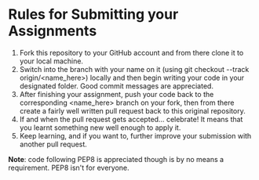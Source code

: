 # Rules for Submitting your Assignments
1. Fork this repository to your GitHub account and from there clone it to your local machine.
2. Switch into the branch with your name on it (using git checkout --track origin/<name_here>) locally and then begin writing your code in your designated folder. Good commit messages are appreciated.
3. After finishing your assignment, push your code back to the corresponding <name_here> branch on your fork, then from there create a fairly well written pull request back to this original repository.
4. If and when the pull request gets accepted... celebrate! It means that you learnt something new well enough to apply it.
5. Keep learning, and if you want to, further improve your submission with another pull request.

__Note__: code following PEP8 is appreciated though is by no means a requirement. PEP8 isn't for everyone.
